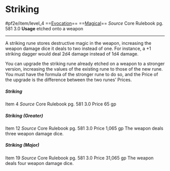 # Striking
#pf2e/item/level_4
==[Evocation](../../../Traits/Evocation.md)== ==[Magical](../../../Traits/Magical.md)==
*Source* Core Rulebook pg. 581 3.0
**Usage** etched onto a weapon

---
A striking rune stores destructive magic in the weapon, increasing the weapon damage dice it deals to two instead of one. For instance, a +1 striking dagger would deal 2d4 damage instead of 1d4 damage.

You can upgrade the striking rune already etched on a weapon to a stronger version, increasing the values of the existing rune to those of the new rune. You must have the formula of the stronger rune to do so, and the Price of the upgrade is the difference between the two runes’ Prices.
##### Striking
Item 4
*Source* Core Rulebook pg. 581 3.0
Price 65 gp
##### Striking (Greater)
Item 12
*Source* Core Rulebook pg. 581 3.0
Price 1,065 gp
The weapon deals three weapon damage dice.
##### Striking (Major)
Item 19
*Source* Core Rulebook pg. 581 3.0
Price 31,065 gp
The weapon deals four weapon damage dice.